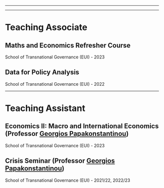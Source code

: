---
----------------
# Teaching Associate
## Maths and Economics Refresher Course
School of Transnational Governance (EUI) - 2023 
## Data for Policy Analysis 
School of Transnational Governance (EUI) - 2022 

----------------
# Teaching Assistant

## Economics II: Macro and International Economics (Professor [Georgios Papakonstantinou](https://www.eui.eu/people?id=georgios-papakonstantinou))
School of Transnational Governance (EUI) - 2023

## Crisis Seminar (Professor [Georgios Papakonstantinou](https://www.eui.eu/people?id=georgios-papakonstantinou))
School of Transnational Governance (EUI) - 2021/22, 2022/23

